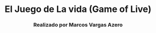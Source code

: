 <h1 align="center">El Juego de La vida (Game of Live)</h1>
<h3 align="center">Realizado por Marcos Vargas Azero</h3>
